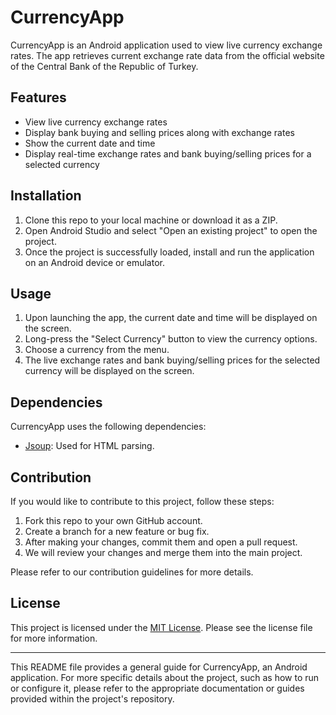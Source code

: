 # CurrencyApp

CurrencyApp is an Android application used to view live currency exchange rates. The app retrieves current exchange rate data from the official website of the Central Bank of the Republic of Turkey.

## Features

-   View live currency exchange rates
-   Display bank buying and selling prices along with exchange rates
-   Show the current date and time
-   Display real-time exchange rates and bank buying/selling prices for a selected currency

## Installation

1.  Clone this repo to your local machine or download it as a ZIP.
2.  Open Android Studio and select "Open an existing project" to open the project.
3.  Once the project is successfully loaded, install and run the application on an Android device or emulator.

## Usage

1.  Upon launching the app, the current date and time will be displayed on the screen.
2.  Long-press the "Select Currency" button to view the currency options.
3.  Choose a currency from the menu.
4.  The live exchange rates and bank buying/selling prices for the selected currency will be displayed on the screen.

## Dependencies

CurrencyApp uses the following dependencies:

-   [Jsoup](https://jsoup.org/): Used for HTML parsing.

## Contribution

If you would like to contribute to this project, follow these steps:

1.  Fork this repo to your own GitHub account.
2.  Create a branch for a new feature or bug fix.
3.  After making your changes, commit them and open a pull request.
4.  We will review your changes and merge them into the main project.

Please refer to our contribution guidelines for more details.

## License

This project is licensed under the [MIT License](https://chat.openai.com/LICENSE). Please see the license file for more information.

----------

This README file provides a general guide for CurrencyApp, an Android application. For more specific details about the project, such as how to run or configure it, please refer to the appropriate documentation or guides provided within the project's repository.
